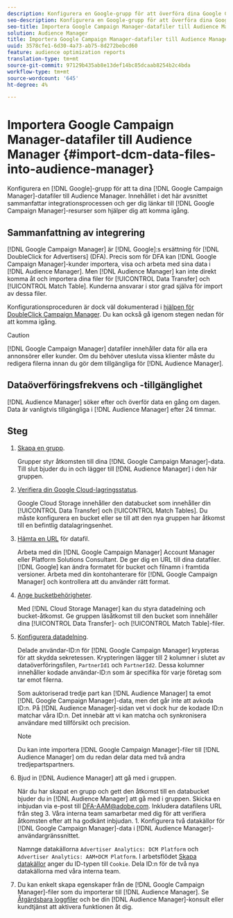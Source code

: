 ```yaml
---
description: Konfigurera en Google-grupp för att överföra dina Google Campaign Manager-datafiler till Audience Manager. Innehållet i det här avsnittet sammanfattar integrationsprocessen och ger dig länkar till Google Campaign Manager-resurser som hjälper dig att komma igång.
seo-description: Konfigurera en Google-grupp för att överföra dina Google Campaign Manager-datafiler till Audience Manager. Innehållet i det här avsnittet sammanfattar integrationsprocessen och ger dig länkar till Google Campaign Manager-resurser som hjälper dig att komma igång.
seo-title: Importera Google Campaign Manager-datafiler till Audience Manager
solution: Audience Manager
title: Importera Google Campaign Manager-datafiler till Audience Manager
uuid: 3578cfe1-6d30-4a73-ab75-8d272bebcd60
feature: audience optimization reports
translation-type: tm+mt
source-git-commit: 97129b435ab8e13def14bc85dcaab8254b2c4bda
workflow-type: tm+mt
source-wordcount: '645'
ht-degree: 4%

---
```



# Importera Google Campaign Manager-datafiler till Audience Manager {#import-dcm-data-files-into-audience-manager}

Konfigurera en [!DNL Google]-grupp för att ta dina [!DNL Google Campaign Manager]-datafiler till Audience Manager. Innehållet i det här avsnittet sammanfattar integrationsprocessen och ger dig länkar till [!DNL Google Campaign Manager]-resurser som hjälper dig att komma igång.

## Sammanfattning av integrering

[!DNL Google Campaign Manager] är [!DNL Google]:s ersättning för [!DNL DoubleClick for Advertisers] (DFA). Precis som för DFA kan [!DNL Google Campaign Manager]-kunder importera, visa och arbeta med sina data i [!DNL Audience Manager]. Men [!DNL Audience Manager] kan inte direkt komma åt och importera dina filer för [!UICONTROL Data Transfer] och [!UICONTROL Match Table]. Kunderna ansvarar i stor grad själva för import av dessa filer.

Konfigurationsproceduren är dock väl dokumenterad i [hjälpen för DoubleClick Campaign Manager](https://support.google.com/dcm/partner/answer/2941575?hl=en&amp;ref_topic=6107456). Du kan också gå igenom stegen nedan för att komma igång.

>[!CAUTION]
>
>[!DNL Google Campaign Manager] datafiler innehåller data för alla era annonsörer eller kunder. Om du behöver utesluta vissa klienter måste du redigera filerna innan du gör dem tillgängliga för [!DNL Audience Manager].

## Dataöverföringsfrekvens och -tillgänglighet

[!DNL Audience Manager] söker efter och överför data en gång om dagen. Data är vanligtvis tillgängliga i [!DNL Audience Manager] efter 24 timmar.

## Steg

1. [Skapa en grupp](https://support.google.com/dcm/partner/answer/3370419?hl=en&amp;ref_topic=6107456).

   Grupper styr åtkomsten till dina [!DNL Google Campaign Manager]-data. Till slut bjuder du in och lägger till [!DNL Audience Manager] i den här gruppen.

1. [Verifiera din Google Cloud-lagringsstatus](https://support.google.com/dcm/partner/answer/3370481?hl=en&amp;ref_topic=6107456).

   Google Cloud Storage innehåller den databucket som innehåller din [!UICONTROL Data Transfer] och [!UICONTROL Match Tables]. Du måste konfigurera en bucket eller se till att den nya gruppen har åtkomst till en befintlig datalagringsenhet.

1. [Hämta en URL](https://support.google.com/dcm/partner/answer/3370482?hl=en&amp;ref_topic=6107456) för datafil.

   Arbeta med din [!DNL Google Campaign Manager] Account Manager eller Platform Solutions Consultant. De ger dig en URL till dina datafiler. [!DNL Google] kan ändra formatet för bucket och filnamn i framtida versioner. Arbeta med din kontohanterare för [!DNL Google Campaign Manager] och kontrollera att du använder rätt format.

1. [Ange bucketbehörigheter](https://cloud.google.com/storage/docs/cloud-console?csw=1#_bucketpermission).

   Med [!DNL Cloud Storage Manager] kan du styra datadelning och bucket-åtkomst. Ge gruppen läsåtkomst till den bucket som innehåller dina [!UICONTROL Data Transfer]- och [!UICONTROL Match Table]-filer.

1. [Konfigurera datadelning](https://support.google.com/dcm/partner/answer/6206106?hl=en).

   Delade användar-ID:n för [!DNL Google Campaign Manager] krypteras för att skydda sekretessen. Krypteringen lägger till 2 kolumner i slutet av dataöverföringsfilen, `PartnerId1` och `PartnerId2`. Dessa kolumner innehåller kodade användar-ID:n som är specifika för varje företag som tar emot filerna.

   Som auktoriserad tredje part kan [!DNL Audience Manager] ta emot [!DNL Google Campaign Manager]-data, men det går inte att avkoda ID:n. På [!DNL Audience Manager]-sidan vet vi dock hur de kodade ID:n matchar våra ID:n. Det innebär att vi kan matcha och synkronisera användare med tillförsikt och precision.

   >[!NOTE]
   >Du kan inte importera [!DNL Google Campaign Manager]-filer till [!DNL Audience Manager] om du redan delar data med två andra tredjepartspartners.

1. Bjud in [!DNL Audience Manager] att gå med i gruppen.

   När du har skapat en grupp och gett den åtkomst till en databucket bjuder du in [!DNL Audience Manager] att gå med i gruppen. Skicka en inbjudan via e-post till DFA-AAM@adobe.com. Inkludera datafilens URL från steg 3. Våra interna team samarbetar med dig för att verifiera åtkomsten efter att ha godkänt inbjudan. 1. Konfigurera två datakällor för [!DNL Google Campaign Manager]-data i [!DNL Audience Manager]-användargränssnittet.

   Namnge datakällorna `Advertiser Analytics: DCM Platform` och `Advertiser Analytics: AAM+DCM Platform`. I arbetsflödet [Skapa datakällor](../../../features/manage-datasources.md#create-data-source) anger du ID-typen till `Cookie`. Dela ID:n för de två nya datakällorna med våra interna team.

1. Du kan enkelt skapa egenskaper från de [!DNL Google Campaign Manager]-filer som du importerar till [!DNL Audience Manager]. Se [Åtgärdsbara loggfiler](../../../integration/media-data-integration/actionable-log-files.md) och be din [!DNL Audience Manager]-konsult eller kundtjänst att aktivera funktionen åt dig.
